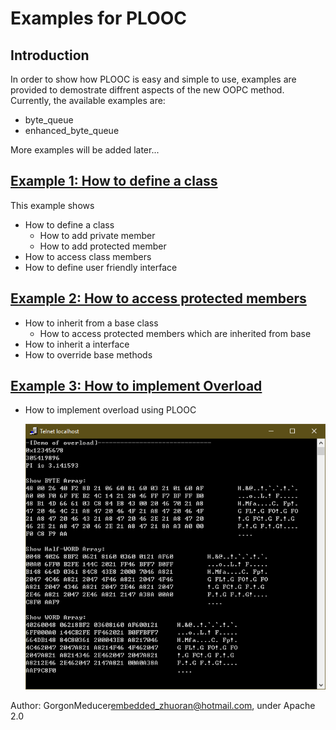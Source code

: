 # Examples for PLOOC
## Introduction
In order to show how PLOOC is easy and simple to use, examples are provided to demostrate diffrent aspects of the new OOPC method. Currently, the available examples are:

- byte_queue
- enhanced_byte_queue

More examples will be added later...

## [Example 1: How to define a class](https://github.com/GorgonMeducer/PLOOC/tree/master/example/byte_queue)
This example shows
- How to define a class
    - How to add private member
    - How to add protected member
- How to access class members
- How to define user friendly interface

## [Example 2: How to access protected members](https://github.com/GorgonMeducer/PLOOC/tree/master/example/enhanced_byte_queue)
- How to inherit from a base class
    - How to access protected members which are inherited from base
- How to inherit a interface
- How to override base methods

## [Example 3: How to implement Overload ](https://github.com/GorgonMeducer/PLOOC/tree/master/example/trace)

- How to implement overload using PLOOC

  ![example3](./picture/example3.png?raw=true)


Author:  GorgonMeducer<embedded_zhuoran@hotmail.com>,  under Apache 2.0
